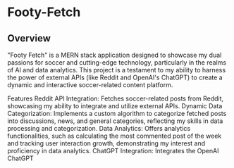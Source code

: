 # Footy-Fetch

## Overview
"Footy Fetch" is a MERN stack application designed to showcase my dual passions for soccer and cutting-edge technology, particularly in the realms of AI and data analytics. This project is a testament to my ability to harness the power of external APIs (like Reddit and OpenAI's ChatGPT) to create a dynamic and interactive soccer-related content platform.

Features
Reddit API Integration: Fetches soccer-related posts from Reddit, showcasing my ability to integrate and utilize external APIs.
Dynamic Data Categorization: Implements a custom algorithm to categorize fetched posts into discussions, news, and general categories, reflecting my skills in data processing and categorization.
Data Analytics: Offers analytics functionalities, such as calculating the most commented post of the week and tracking user interaction growth, demonstrating my interest and proficiency in data analytics.
ChatGPT Integration: Integrates the OpenAI ChatGPT

